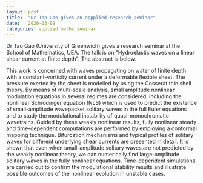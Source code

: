 ```yaml
---
layout: post
title:  "Dr Tao Gao gives an appplied research seminar"
date:   2020-03-09
categories: applied maths seminar
---
```

Dr Tao Gao (University of Greenwich) gives a research seminar at the School of Mathematics, UEA. The talk is on "Hydroelastic waves on a linear shear current at finite depth".
The abstract is below.

This work is concerned with waves propagating on water of finite depth with a constant-vorticity current under a deformable flexible sheet. The pressure exerted by the sheet is modelled by using the Cosserat thin shell theory. By means of multi-scale analysis, small amplitude nonlinear modulation equations in several regimes are considered, including the nonlinear Schrödinger equation (NLS) which is used to predict the existence of small-amplitude wavepacket solitary waves in the full Euler equations and to study the modulational instability of quasi-monochromatic wavetrains. Guided by these weakly nonlinear results, fully nonlinear steady and time-dependent computations are performed by employing a conformal mapping technique. Bifurcation mechanisms and typical profiles of solitary waves for different underlying shear currents are presented in detail. It is shown that even when small-amplitude solitary waves are not predicted by the weakly nonlinear theory, we can numerically find large-amplitude solitary waves in the fully nonlinear equations. Time-dependent simulations are carried out to confirm the modulational stability results and illustrate possible outcomes of the nonlinear evolution in unstable cases.

